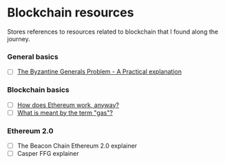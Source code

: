 # Blockchain resources

Stores references to resources related to blockchain that I found along the journey.

### General basics

- [ ] [The Byzantine Generals Problem - A Practical explanation](https://marknelson.us/posts/2007/07/23/byzantine.html)

### Blockchain basics

- [ ] [How does Ethereum work, anyway?](https://medium.com/@preethikasireddy/how-does-ethereum-work-anyway-22d1df506369)
- [ ] [What is meant by the term "gas"?](https://ethereum.stackexchange.com/questions/3/what-is-meant-by-the-term-gas)

### Ethereum 2.0

- [ ] The Beacon Chain Ethereum 2.0 explainer
- [ ] Casper FFG explainer
